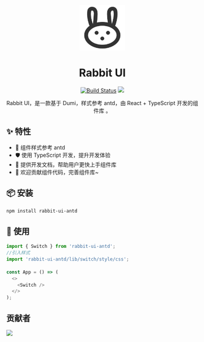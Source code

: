 <p align="center">
  <a href="https://iscws.github.io/rabbit-ui">
    <img width="120" src="https://github.com/iscws/Demo/blob/main/logo.png?raw=true">
  </a>
</p>

<h1 align="center">Rabbit UI</h1>

<div align="center">

[![Build Status](https://img.shields.io/badge/npm-v2.0.1-%231081c2)](https://www.npmjs.com/package/rabbit-ui-antd) ![](https://img.shields.io/badge/license-ISC-%238fbc07)

Rabbit UI，是一款基于 Dumi，样式参考 antd，由 React + TypeScript 开发的组件库 。

</div>

## ✨ 特性

- 🌈 组件样式参考 antd
- 🛡 使用 TypeScript 开发，提升开发体验
- 📖 提供开发文档，帮助用户更快上手组件库
- 🔖 欢迎贡献组件代码，完善组件库~

## 📦 安装

```bash
npm install rabbit-ui-antd
```

## 🔨 使用

```typescript
import { Switch } from 'rabbit-ui-antd';
//引入样式
import 'rabbit-ui-antd/lib/switch/style/css';

const App = () => (
  <>
    <Switch />
  </>
);
```

## 贡献者

<a href="https://github.com/eryajf/learn-github/graphs/contributors">
  <img src="https://contrib.rocks/image?repo=eryajf/learn-github" />
</a>
